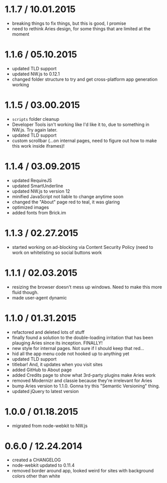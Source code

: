 1.1.7 / 10.01.2015
==================
* breaking things to fix things, but this is good, I promise
* need to rethink Aries design, for some things that are limited at the moment

1.1.6 / 05.10.2015
==================
* updated TLD support
* updated NW.js to 0.12.1
* changed folder structure to try and get cross-platform app generation working



1.1.5 / 03.00.2015
==================
* `scripts` folder cleanup
* Developer Tools isn't working like I'd like it to, due to something in NW.js. Try again later.
* updated TLD support
* custom scrollbar (...on internal pages, need to figure out how to make this work inside iframes)!



1.1.4 / 03.09.2015
==================
* updated RequireJS
* updated SmartUnderline
* updated NW.js to version 12
* minified JavaScript not liable to change anytime soon
* changed the "About" page red to teal, it was glaring
* optimized images
* added fonts from Brick.im



1.1.3 / 02.27.2015
==================
* started working on ad-blocking via Content Security Policy (need to work on whitelisting so social buttons work



1.1.1 / 02.03.2015
==================
* resizing the browser doesn't mess up windows. Need to make this more fluid though.
* made user-agent dynamic



1.1.0 / 01.31.2015
==================
* refactored and deleted lots of stuff
* finally found a solution to the double-loading irritation that has been plauging Aries since its inception. FINALLY!
* new style for internal pages. Not sure if I should keep that red...
* hid all the app menu code not hooked up to anything yet
* updated TLD support
* titlebar! And, it updates when you visit sites
* added GitHub to About page
* added Credits page to show what 3rd-party plugins make Aries work
* removed Modernizr and classie because they're irrelevant for Aries
* bump Aries version to 1.1.0. Gonna try this "Semantic Versioning" thing.
* updated jQuery to latest version



1.0.0 / 01.18.2015
==================
* migrated from node-webkit to NW.js



0.6.0 / 12.24.2014
==================
* created a CHANGELOG
* node-webkit updated to 0.11.4
* removed border around app, looked weird for sites with background colors other than white